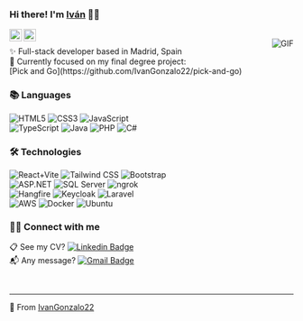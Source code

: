### Hi there! I'm [Iván](https://github.com/IvanGonzalo22) 👨‍💻

<a href="https://www.linkedin.com/ivangonzaloromero/">
  <img align="left" alt="Aman's Linkedin" width="22px" src="https://cdn.jsdelivr.net/npm/simple-icons@v3/icons/linkedin.svg" />
</a>

<a href="mailto:igonzaloromero@gmail.com">
  <img align="left" alt="Aman's Email" width="22px" src="https://cdn.jsdelivr.net/npm/simple-icons@v3/icons/gmail.svg" />
</a>

<br>

<img align="right" alt="GIF" src="https://media.giphy.com/media/MC6eSuC3yypCU/giphy.gif" />

<p> 
✨ Full-stack developer based in Madrid, Spain
<br/>
🚀 Currently focused on my final degree project:
<br/>
[Pick and Go](https://github.com/IvanGonzalo22/pick-and-go)
</p>

### 📚 Languages
![HTML5](https://img.shields.io/badge/-HTML5-black?style=flat-square&logo=html5&logoColor=white)
![CSS3](https://img.shields.io/badge/-CSS3-black?style=flat-square&logo=css3)
![JavaScript](https://img.shields.io/badge/-JavaScript-black?style=flat-square&logo=javascript)
<br>
![TypeScript](https://img.shields.io/badge/-TypeScript-black?style=flat-square&logo=typescript&logoColor=white)
![Java](https://img.shields.io/badge/-Java-black?style=flat-square)
![PHP](https://img.shields.io/badge/-PHP-black?style=flat-square&logo=php)
![C#](https://img.shields.io/badge/-C%23-black?style=flat-square&logo=csharp&logoColor=white)

### 🛠️ Technologies
![React+Vite](https://img.shields.io/badge/-React%2BVite-black?style=flat-square&logo=react&logoColor=white)
![Tailwind CSS](https://img.shields.io/badge/-Tailwind%20CSS-black?style=flat-square&logo=tailwind-css&logoColor=white)
![Bootstrap](https://img.shields.io/badge/-Bootstrap-black?style=flat-square&logo=bootstrap)
<br>
![ASP.NET](https://img.shields.io/badge/-ASP.NET-black?style=flat-square&logo=dotnet&logoColor=white)
![SQL Server](https://img.shields.io/badge/-SQL%20Server-black?style=flat-square&logo=microsoft-sql-server&logoColor=white)
![ngrok](https://img.shields.io/badge/-ngrok-black?style=flat-square&logo=ngrok&logoColor=white)
<br>
![Hangfire](https://img.shields.io/badge/-Hangfire-black?style=flat-square&logoColor=white)
![Keycloak](https://img.shields.io/badge/-Keycloak-black?style=flat-square&logo=keycloak&logoColor=white)
![Laravel](https://img.shields.io/badge/-Laravel-black?style=flat-square&logo=laravel)
<br>
![AWS](https://img.shields.io/badge/-AWS-black?style=flat-square&logo=amazonaws&logoColor=white)
![Docker](https://img.shields.io/badge/-Docker-black?style=flat-square&logo=docker&logoColor=white)
![Ubuntu](https://img.shields.io/badge/-Ubuntu-black?style=flat-square&logo=ubuntu)

### 🙋‍♂️ Connect with me
📋 See my CV?  [![Linkedin Badge](https://img.shields.io/badge/-Iván%20Gonzalo-blue?style=flat-square&logo=linkedin&logoColor=white&link=https://www.linkedin.com/in/ivangonzaloromero/)](https://www.linkedin.com/in/ivangonzaloromero/)
<br/>
📬 Any message?  [![Gmail Badge](https://img.shields.io/badge/-igonzaloromero@gmail.com-c14438?style=flat-square&logo=Gmail&logoColor=white&link=mailto:igonzaloromero@gmail.com)](mailto:igonzaloromero@gmail.com)

<br/>

<hr/>

🌠 From [IvanGonzalo22](https://github.com/IvanGonzalo22)
